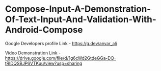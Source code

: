 # Compose-Input-A-Demonstration-Of-Text-Input-And-Validation-With-Android-Compose

Google Developers profile Link - https://g.dev/anvar_ali

Video Demonstration Link - https://drive.google.com/file/d/1g6cWd2GtdeGGa-DQ-tRlDQSBJP6VTKuu/view?usp=sharing
